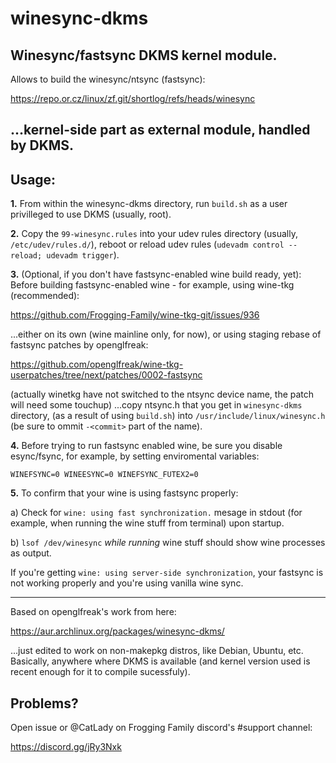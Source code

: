 # winesync-dkms
Winesync/fastsync DKMS kernel module.
---
Allows to build the winesync/ntsync (fastsync):

https://repo.or.cz/linux/zf.git/shortlog/refs/heads/winesync


...kernel-side part as external module, handled by DKMS.
---
## Usage:
**1.** From within the winesync-dkms directory, run ``build.sh`` as a user privilleged to use DKMS (usually, root).

**2.** Copy the ``99-winesync.rules`` into your udev rules directory (usually, ``/etc/udev/rules.d/``), reboot or reload udev rules (``udevadm control --reload; udevadm trigger``).

**3.** (Optional, if you don't have fastsync-enabled wine build ready, yet):
Before building fastsync-enabled wine - for example, using wine-tkg (recommended):

https://github.com/Frogging-Family/wine-tkg-git/issues/936



...either on its own (wine mainline only, for now), or using staging rebase of fastsync patches by openglfreak:

https://github.com/openglfreak/wine-tkg-userpatches/tree/next/patches/0002-fastsync

(actually winetkg have not switched to the ntsync device name, the patch will need some touchup)
...copy ntsync.h that you get in ``winesync-dkms`` directory, (as a result of using ``build.sh``) into ``/usr/include/linux/winesync.h`` (be sure to ommit ``-<commit>`` part of the name).

**4.** Before trying to run fastsync enabled wine, be sure you disable esync/fsync, for example, by setting enviromental variables:

```WINEFSYNC=0 WINEESYNC=0 WINEFSYNC_FUTEX2=0```

**5.** To confirm that your wine is using fastsync properly:

a) Check for ``wine: using fast synchronization.`` mesage in stdout (for example, when running the wine stuff from terminal) upon startup.

b) ``lsof /dev/winesync`` *while running* wine stuff should show wine processes as output.

If you're getting ``wine: using server-side synchronization``, your fastsync is not working properly and you're using vanilla wine sync.

---
Based on openglfreak's work from here:

https://aur.archlinux.org/packages/winesync-dkms/


...just edited to work on non-makepkg distros, like Debian, Ubuntu, etc. Basically, anywhere where DKMS is available (and kernel version used is recent enough for it to compile sucessfuly).

## Problems?

Open issue or @CatLady on Frogging Family discord's #support channel:

https://discord.gg/jRy3Nxk
